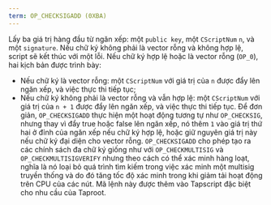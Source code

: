 ```yaml
---
term: OP_CHECKSIGADD (0XBA)
---
```


Lấy ba giá trị hàng đầu từ ngăn xếp: một `public key`, một `CScriptNum` `n`, và một `signature`. Nếu chữ ký không phải là vector rỗng và không hợp lệ, script sẽ kết thúc với một lỗi. Nếu chữ ký hợp lệ hoặc là vector rỗng (`OP_0`), hai kịch bản được trình bày:
* Nếu chữ ký là vector rỗng: một `CScriptNum` với giá trị của `n` được đẩy lên ngăn xếp, và việc thực thi tiếp tục;
* Nếu chữ ký không phải là vector rỗng và vẫn hợp lệ: một `CScriptNum` với giá trị của `n + 1` được đẩy lên ngăn xếp, và việc thực thi tiếp tục.
Để đơn giản, `OP_CHECKSIGADD` thực hiện một hoạt động tương tự như `OP_CHECKSIG`, nhưng thay vì đẩy true hoặc false lên ngăn xếp, nó thêm `1` vào giá trị thứ hai ở đỉnh của ngăn xếp nếu chữ ký hợp lệ, hoặc giữ nguyên giá trị này nếu chữ ký đại diện cho vector rỗng. `OP_CHECKSIGADD` cho phép tạo ra các chính sách đa chữ ký giống như với `OP_CHECKMULTISIG` và `OP_CHECKMULTISIGVERIFY` nhưng theo cách có thể xác minh hàng loạt, nghĩa là nó loại bỏ quá trình tìm kiếm trong việc xác minh một multisig truyền thống và do đó tăng tốc độ xác minh trong khi giảm tải hoạt động trên CPU của các nút. Mã lệnh này được thêm vào Tapscript đặc biệt cho nhu cầu của Taproot.